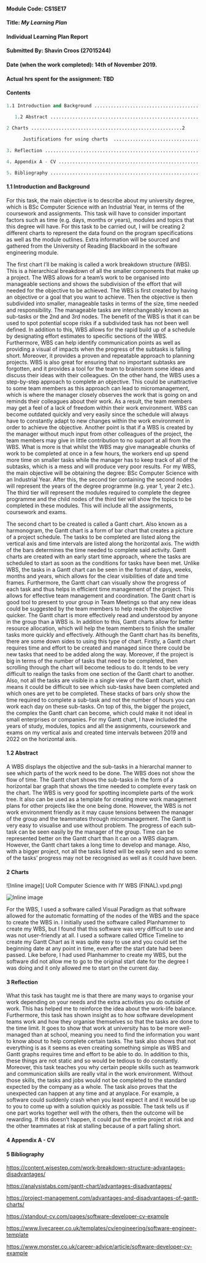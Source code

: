 #### Module Code: CS1SE17
#### Title: *My Learning Plan*
#### Individual Learning Plan Report
#### Submitted By: Shavin Croos (27015244)
#### Date (when the work completed): 14th of November 2019.
#### Actual hrs spent for the assignment: TBD



#### Contents
````s
1.1 Introduction and Background ...............................................................1

   1.2 Abstract ...............................................................
   
2 Charts .......................................................2

      Justifications for using charts  .................................
 
3. Reflection ...............................................................3

4. Appendix A - CV ..........................................................4

5. Bibliography .............................................................5
````

#### 1.1 Introduction and Background

For this task, the main objective is to describe about my university degree, which is BSc Computer Science with an Industrial Year, in terms of the coursework and assignments. This task will have to consider important factors such as time (e.g. days, months or years), modules and topics that this degree will have. For this task to be carried out, I will be creating 2 different charts to represent the data found on the program specifications as well as the module outlines. Extra information will be sourced and gathered from the University of Reading Blackboard in the software engineering module.

The first chart I’ll be making is called a work breakdown structure (WBS). This is a hierarchical breakdown of all the smaller components that make up a project. The WBS allows for a team’s work to be organised into manageable sections and shows the subdivision of the effort that will needed for the objective to be achieved. The WBS is first created by having an objective or a goal that you want to achieve. Then the objective is then subdivided into smaller, manageable tasks in terms of the size, time needed and responsibility. The manageable tasks are interchangeably known as sub-tasks or the 2nd and 3rd nodes. The benefit of the WBS is that it can be used to spot potential scope risks if a subdivided task has not been well defined. In addition to this, WBS allows for the rapid build up of a schedule by designating effort estimates to specific sections of the WBS. Furthermore, WBS can help identify communication points as well as providing a visual of impacts when the progress of the subtasks is falling short. Moreover, it provides a proven and repeatable approach to planning projects. WBS is also great for ensuring that no important subtasks are forgotten, and it provides a tool for the team to brainstorm some ideas and discuss their ideas with their colleagues. On the other hand, the WBS uses a step-by-step approach to complete an objective. This could be unattractive to some team members as this approach can lead to micromanagement, which is where the manager closely observes the work that is going on and reminds their colleagues about their work. As a result, the team members may get a feel of a lack of freedom within their work environment. WBS can become outdated quickly and very easily since the schedule will always have to constantly adapt to new changes within the work environment in order to achieve the objective. Another point is that if a WBS is created by the manager without much input from other colleagues of the project, the team members may give in little contribution to no support at all from the WBS. What is more is that whilst the WBS may give manageable chunks of work to be completed at once in a few hours, the workers end up spend more time on smaller tasks while the manager has to keep track of all of the subtasks, which is a mess and will produce very poor results. For my WBS, the main objective will be obtaining the degree: BSc Computer Science with an Industrial Year. After this, the second tier containing the second nodes will represent the years of the degree programme (e.g. year 1, year 2 etc.). The third tier will represent the modules required to complete the degree programme and the child nodes of the third tier will show the topics to be completed in these modules. This will include all the assignments, coursework and exams.

The second chart to be created is called a Gantt chart. Also known as a harmonogram, the Gantt chart is a form of bar chart that creates a picture of a project schedule. The tasks to be completed are listed along the vertical axis and time intervals are listed along the horizontal axis. The width of the bars determines the time needed to complete said activity. Gantt charts are created with an early start time approach, where the tasks are scheduled to start as soon as the conditions for tasks have been met. Unlike WBS, the tasks in a Gantt chart can be seen in the format of days, weeks, months and years, which allows for the clear visibilities of date and time frames. Furthermore, the Gantt chart can visually show the progress of each task and thus helps in efficient time management of the project. This allows for effective team management and coordination. The Gantt chart is good tool to present to your group in Team Meetings so that any new ideas could be suggested by the team members to help reach the objective quicker. The Gantt chart is more effectively read and understood by anyone in the group than a WBS is.  In addition to this, Gantt charts allow for better resource allocation, which will help the team members to finish the smaller tasks more quickly and effectively. Although the Gantt chart has its benefits, there are some down sides to using this type of chart. Firstly, a Gantt chart requires time and effort to be created and managed since there could be new tasks that need to be added along the way.  Moreover, if the project is big in terms of the number of tasks that need to be completed, then scrolling through the chart will become tedious to do. It tends to be very difficult to realign the tasks from one section of the Gantt chart to another.  Also, not all the tasks are visible in a single view of the Gantt chart, which means it could be difficult to see which sub-tasks have been completed and which ones are yet to be completed. These stacks of bars only show the time required to complete a sub-task and not the number of hours you can work each day on these sub-tasks. On top of this, the bigger the project, the complex the Gantt chart can become, which could make it not ideal in small enterprises or companies. For my Gantt chart, I have included the years of study, modules, topics and all the assignments, coursework and exams on my vertical axis and created time intervals between 2019 and 2022 on the horizontal axis.

#### 1.2 Abstract

A WBS displays the objective and the sub-tasks in a hierarchal manner to see which parts of the work need to be done. The WBS does not show the flow of time. The Gantt chart shows the sub-tasks in the form of a horizontal bar graph that shows the time needed to complete every task on the chart. The WBS is very good for spotting incomplete parts of the work tree. It also can be used as a template for creating more work management plans for other projects like the one being done. However, the WBS is not work environment friendly as it may cause tensions between the manager of the group and the teammates through micromanagement. The Gantt is very easy to visualise and use without problem. The progress of each sub-task can be seen easily by the manager of the group. Time can be represented better on the Gantt chart than it can on a WBS diagram. However, the Gantt chart takes a long time to develop and manage. Also, with a bigger project, not all the tasks listed will be easily seen and so some of the tasks’ progress may not be recognised as well as it could have been.  

#### 2 Charts

![Inline image]( UoR Computer Science with IY WBS (FINAL).vpd.png)

![Inline image]()


For the WBS, I used a software called Visual Paradigm as that software allowed for the automatic formatting of the nodes of the WBS and the space to create the WBS in. I initially used the software called Planhammer to create my WBS, but I found that this software was very difficult to use and was not user-friendly at all.
I used a software called Office Timeline to create my Gantt Chart as it was quite easy to use and you could set the beginning date at any point in time, even after the start date had been passed. Like before, I had used Planhammer to create my WBS, but the software did not allow me to go to the original start date for the degree I was doing and it only allowed me to start on the current day.

#### 3 Reflection

What this task has taught me is that there are many ways to organise your work depending on your needs and the extra activities you do outside of work. This has helped me to reinforce the idea about the work-life balance. Furthermore, this task has shown insight as to how software development teams work and how they organise themselves so that the tasks are done to the time limit. It goes to show that work at university has to be more well-managed than at school, meaning you need to find the information you want to know about to help complete certain tasks.
The task also shows that not everything is as it seems as even creating something simple as WBS and Gantt graphs requires time and effort to be able to do. In addition to this, these things are not static and so would be tedious to do constantly. Moreover, this task teaches you why certain people skills such as teamwork and communication skills are really vital in the work environment. Without those skills, the tasks and jobs would not be completed to the standard expected by the company as a whole. The task also proves that the unexpected can happen at any time and at anyplace. For example, a software could suddenly crash when you least expect it and it would be up to you to come up with a solution quickly as possible. The task tells us if one part works together well with the others, then the outcome will be rewarding. If this doesn’t happen, it could put the entire project at risk and the other teammates at risk at stalling because of a part falling short.

#### 4 Appendix A - CV



#### 5 Bibliography

https://content.wisestep.com/work-breakdown-structure-advantages-disadvantages/

https://analysistabs.com/gantt-chart/advantages-disadvantages/

https://project-management.com/advantages-and-disadvantages-of-gantt-charts/

https://standout-cv.com/pages/software-developer-cv-example

https://www.livecareer.co.uk/templates/cv/engineering/software-engineer-template

https://www.monster.co.uk/career-advice/article/software-developer-cv-example
